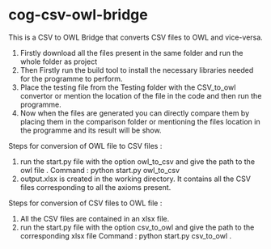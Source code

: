 # cog-csv-owl-bridge
This is a CSV to OWL Bridge that converts CSV files to OWL and vice-versa. 

1. Firstly download all the files present in the same folder and run the whole folder as project
2. Then Firstly run the build tool to install the necessary libraries needed for the programme to perform.
3. Place the testing file from the Testing folder with the CSV_to_owl convertor or mention the location of the file in the code and then run the programme.
4. Now when the files are generated you can directly compare them by placing them in the comparison folder or mentioning the files location in the programme and its result will be show. 

Steps for conversion of OWL file to CSV files :
  1. run the start.py file with the option owl_to_csv and give the path to the owl file .
    Command : python start.py owl_to_csv <owl file path>
  2. output.xlsx is created in the working directory. It contains all the CSV files corresponding to all the axioms present.
  
Steps for conversion of CSV files to OWL file :
  1. All the CSV files are contained in an xlsx file.
  2. run the start.py file with the option csv_to_owl and give the path to the corresponding xlsx file 
    Command : python start.py csv_to_owl <xlsx file path>.
